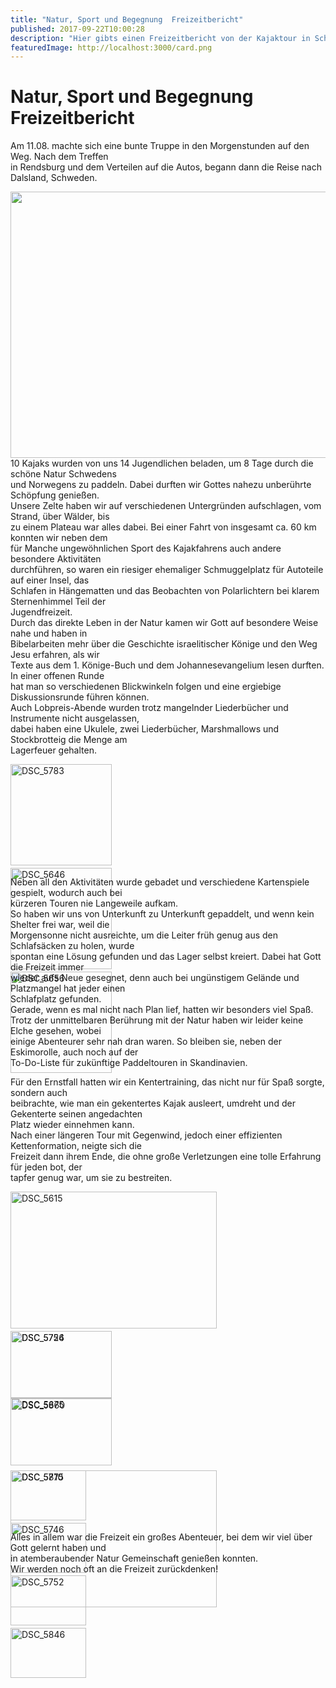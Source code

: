 ```yaml
---
title: "Natur, Sport und Begegnung  Freizeitbericht"
published: 2017-09-22T10:00:28
description: "Hier gibts einen Freizeitbericht von der Kajaktour in Schweden unserer Jugendfreizeit 2017!\n\n#jugendfreizeit #kajak #sommer2017 #meinEC #WirSindDerNordbund"
featuredImage: http://localhost:3000/card.png
---
```


# Natur, Sport und Begegnung  Freizeitbericht

<p>Am 11.08. machte sich eine bunte Truppe in den Morgenstunden auf den Weg. Nach dem Treffen<br />
in Rendsburg und dem Verteilen auf die Autos, begann dann die Reise nach Dalsland, Schweden.</p>
<p><img data-attachment-id="1071" data-permalink="https://www.ec-nordbund.de/natur-sport-und-begegnung-freizeitbericht/dsc_5703/" data-orig-file="https://www.ec-nordbund.de/wp-content/uploads/DSC_5703.jpeg" data-orig-size="2878,1914" data-comments-opened="1" data-image-meta="{&quot;aperture&quot;:&quot;3.8&quot;,&quot;credit&quot;:&quot;&quot;,&quot;camera&quot;:&quot;NIKON D40&quot;,&quot;caption&quot;:&quot;&quot;,&quot;created_timestamp&quot;:&quot;1502727691&quot;,&quot;copyright&quot;:&quot;&quot;,&quot;focal_length&quot;:&quot;20&quot;,&quot;iso&quot;:&quot;800&quot;,&quot;shutter_speed&quot;:&quot;0.0125&quot;,&quot;title&quot;:&quot;&quot;,&quot;orientation&quot;:&quot;0&quot;}" data-image-title="DSC_5703" data-image-description="" data-medium-file="https://www.ec-nordbund.de/wp-content/uploads/DSC_5703-640x426.jpeg" data-large-file="https://www.ec-nordbund.de/wp-content/uploads/DSC_5703-1200x798.jpeg" class="wp-image-1071 size-medium alignnone" src="https://www.ec-nordbund.de/wp-content/uploads/DSC_5703-640x426.jpeg" alt="" width="640" height="426" srcset="https://www.ec-nordbund.de/wp-content/uploads/DSC_5703-640x426.jpeg 640w, https://www.ec-nordbund.de/wp-content/uploads/DSC_5703-768x511.jpeg 768w, https://www.ec-nordbund.de/wp-content/uploads/DSC_5703-1200x798.jpeg 1200w" sizes="(max-width: 640px) 100vw, 640px" /><br />
10 Kajaks wurden von uns 14 Jugendlichen beladen, um 8 Tage durch die schöne Natur Schwedens<br />
und Norwegens zu paddeln. Dabei durften wir Gottes nahezu unberührte Schöpfung genießen.<br />
Unsere Zelte haben wir auf verschiedenen Untergründen aufschlagen, vom Strand, über Wälder, bis<br />
zu einem Plateau war alles dabei. Bei einer Fahrt von insgesamt ca. 60 km konnten wir neben dem<br />
für Manche ungewöhnlichen Sport des Kajakfahrens auch andere besondere Aktivitäten<br />
durchführen, so waren ein riesiger ehemaliger Schmuggelplatz für Autoteile auf einer Insel, das<br />
Schlafen in Hängematten und das Beobachten von Polarlichtern bei klarem Sternenhimmel Teil der<br />
Jugendfreizeit.<br />
Durch das direkte Leben in der Natur kamen wir Gott auf besondere Weise nahe und haben in<br />
Bibelarbeiten mehr über die Geschichte israelitischer Könige und den Weg Jesu erfahren, als wir<br />
Texte aus dem 1. Könige-Buch und dem Johannesevangelium lesen durften. In einer offenen Runde<br />
hat man so verschiedenen Blickwinkeln folgen und eine ergiebige Diskussionsrunde führen können.<br />
Auch Lobpreis-Abende wurden trotz mangelnder Liederbücher und Instrumente nicht ausgelassen,<br />
dabei haben eine Ukulele, zwei Liederbücher, Marshmallows und Stockbrotteig die Menge am<br />
Lagerfeuer gehalten.</p>
<p><div class="tiled-gallery type-square tiled-gallery-unresized" data-original-width="500" data-carousel-extra='{&quot;blog_id&quot;:1,&quot;permalink&quot;:&quot;https:\/\/www.ec-nordbund.de\/natur-sport-und-begegnung-freizeitbericht\/&quot;,&quot;likes_blog_id&quot;:127434655}' itemscope itemtype="http://schema.org/ImageGallery" > <div class="gallery-row" style="width: 500px; height: 166px;" data-original-width="500" data-original-height="166" > <div class="gallery-group" style="width: 166px; height: 166px;" data-original-width="166" data-original-height="166" > <div class="tiled-gallery-item " itemprop="associatedMedia" itemscope itemtype="http://schema.org/ImageObject"> <a href="https://i0.wp.com/www.ec-nordbund.de/wp-content/uploads/DSC_5783.jpeg?ssl=1" border="0" itemprop="url"> <meta itemprop="width" content="162"> <meta itemprop="height" content="162"> <img data-attachment-id="1073" data-orig-file="https://www.ec-nordbund.de/wp-content/uploads/DSC_5783.jpeg" data-orig-size="3008,2000" data-comments-opened="1" data-image-meta="{&quot;aperture&quot;:&quot;5.6&quot;,&quot;credit&quot;:&quot;&quot;,&quot;camera&quot;:&quot;NIKON D40&quot;,&quot;caption&quot;:&quot;&quot;,&quot;created_timestamp&quot;:&quot;1502995727&quot;,&quot;copyright&quot;:&quot;&quot;,&quot;focal_length&quot;:&quot;55&quot;,&quot;iso&quot;:&quot;200&quot;,&quot;shutter_speed&quot;:&quot;0.05&quot;,&quot;title&quot;:&quot;&quot;,&quot;orientation&quot;:&quot;0&quot;}" data-image-title="DSC_5783" data-image-description="" data-medium-file="https://www.ec-nordbund.de/wp-content/uploads/DSC_5783-640x426.jpeg" data-large-file="https://www.ec-nordbund.de/wp-content/uploads/DSC_5783-1200x798.jpeg" src="https://i0.wp.com/www.ec-nordbund.de/wp-content/uploads/DSC_5783.jpeg?w=162&#038;h=162&#038;crop=1&#038;ssl=1" width="162" height="162" data-original-width="162" data-original-height="162" itemprop="http://schema.org/image" title="DSC_5783" alt="DSC_5783" style="width: 162px; height: 162px;" /> </a> </div> </div> <div class="gallery-group" style="width: 166px; height: 166px;" data-original-width="166" data-original-height="166" > <div class="tiled-gallery-item " itemprop="associatedMedia" itemscope itemtype="http://schema.org/ImageObject"> <a href="https://i1.wp.com/www.ec-nordbund.de/wp-content/uploads/DSC_5646.jpeg?ssl=1" border="0" itemprop="url"> <meta itemprop="width" content="162"> <meta itemprop="height" content="162"> <img data-attachment-id="1072" data-orig-file="https://www.ec-nordbund.de/wp-content/uploads/DSC_5646.jpeg" data-orig-size="3008,2000" data-comments-opened="1" data-image-meta="{&quot;aperture&quot;:&quot;9&quot;,&quot;credit&quot;:&quot;&quot;,&quot;camera&quot;:&quot;NIKON D40&quot;,&quot;caption&quot;:&quot;&quot;,&quot;created_timestamp&quot;:&quot;1502657413&quot;,&quot;copyright&quot;:&quot;&quot;,&quot;focal_length&quot;:&quot;19&quot;,&quot;iso&quot;:&quot;200&quot;,&quot;shutter_speed&quot;:&quot;0.003125&quot;,&quot;title&quot;:&quot;&quot;,&quot;orientation&quot;:&quot;0&quot;}" data-image-title="DSC_5646" data-image-description="" data-medium-file="https://www.ec-nordbund.de/wp-content/uploads/DSC_5646-640x426.jpeg" data-large-file="https://www.ec-nordbund.de/wp-content/uploads/DSC_5646-1200x798.jpeg" src="https://i1.wp.com/www.ec-nordbund.de/wp-content/uploads/DSC_5646.jpeg?w=162&#038;h=162&#038;crop=1&#038;ssl=1" width="162" height="162" data-original-width="162" data-original-height="162" itemprop="http://schema.org/image" title="DSC_5646" alt="DSC_5646" style="width: 162px; height: 162px;" /> </a> </div> </div> <div class="gallery-group" style="width: 166px; height: 166px;" data-original-width="166" data-original-height="166" > <div class="tiled-gallery-item " itemprop="associatedMedia" itemscope itemtype="http://schema.org/ImageObject"> <a href="https://i0.wp.com/www.ec-nordbund.de/wp-content/uploads/DSC_5656.jpeg?ssl=1" border="0" itemprop="url"> <meta itemprop="width" content="162"> <meta itemprop="height" content="162"> <img data-attachment-id="1074" data-orig-file="https://www.ec-nordbund.de/wp-content/uploads/DSC_5656.jpeg" data-orig-size="2479,1648" data-comments-opened="1" data-image-meta="{&quot;aperture&quot;:&quot;5.3&quot;,&quot;credit&quot;:&quot;&quot;,&quot;camera&quot;:&quot;NIKON D40&quot;,&quot;caption&quot;:&quot;&quot;,&quot;created_timestamp&quot;:&quot;1502720291&quot;,&quot;copyright&quot;:&quot;&quot;,&quot;focal_length&quot;:&quot;42&quot;,&quot;iso&quot;:&quot;200&quot;,&quot;shutter_speed&quot;:&quot;0.000625&quot;,&quot;title&quot;:&quot;&quot;,&quot;orientation&quot;:&quot;0&quot;}" data-image-title="DSC_5656" data-image-description="" data-medium-file="https://www.ec-nordbund.de/wp-content/uploads/DSC_5656-640x425.jpeg" data-large-file="https://www.ec-nordbund.de/wp-content/uploads/DSC_5656-1200x798.jpeg" src="https://i0.wp.com/www.ec-nordbund.de/wp-content/uploads/DSC_5656.jpeg?w=162&#038;h=162&#038;crop=1&#038;ssl=1" width="162" height="162" data-original-width="162" data-original-height="162" itemprop="http://schema.org/image" title="DSC_5656" alt="DSC_5656" style="width: 162px; height: 162px;" /> </a> </div> </div> </div> </div></p>
<p>Neben all den Aktivitäten wurde gebadet und verschiedene Kartenspiele gespielt, wodurch auch bei<br />
kürzeren Touren nie Langeweile aufkam.<br />
So haben wir uns von Unterkunft zu Unterkunft gepaddelt, und wenn kein Shelter frei war, weil die<br />
Morgensonne nicht ausreichte, um die Leiter früh genug aus den Schlafsäcken zu holen, wurde<br />
spontan eine Lösung gefunden und das Lager selbst kreiert. Dabei hat Gott die Freizeit immer<br />
wieder aufs Neue gesegnet, denn auch bei ungünstigem Gelände und Platzmangel hat jeder einen<br />
Schlafplatz gefunden.<br />
Gerade, wenn es mal nicht nach Plan lief, hatten wir besonders viel Spaß.<br />
Trotz der unmittelbaren Berührung mit der Natur haben wir leider keine Elche gesehen, wobei<br />
einige Abenteurer sehr nah dran waren. So bleiben sie, neben der Eskimorolle, auch noch auf der<br />
To-Do-Liste für zukünftige Paddeltouren in Skandinavien.</p>
<p>Für den Ernstfall hatten wir ein Kentertraining, das nicht nur für Spaß sorgte, sondern auch<br />
beibrachte, wie man ein gekentertes Kajak ausleert, umdreht und der Gekenterte seinen angedachten<br />
Platz wieder einnehmen kann.<br />
Nach einer längeren Tour mit Gegenwind, jedoch einer effizienten Kettenformation, neigte sich die<br />
Freizeit dann ihrem Ende, die ohne große Verletzungen eine tolle Erfahrung für jeden bot, der<br />
tapfer genug war, um sie zu bestreiten.</p>
<p><div class="tiled-gallery type-rectangular tiled-gallery-unresized" data-original-width="500" data-carousel-extra='{&quot;blog_id&quot;:1,&quot;permalink&quot;:&quot;https:\/\/www.ec-nordbund.de\/natur-sport-und-begegnung-freizeitbericht\/&quot;,&quot;likes_blog_id&quot;:127434655}' itemscope itemtype="http://schema.org/ImageGallery" > <div class="gallery-row" style="width: 500px; height: 223px;" data-original-width="500" data-original-height="223" > <div class="gallery-group images-1" style="width: 334px; height: 223px;" data-original-width="334" data-original-height="223" > <div class="tiled-gallery-item tiled-gallery-item-large" itemprop="associatedMedia" itemscope itemtype="http://schema.org/ImageObject"> <a href="https://i0.wp.com/www.ec-nordbund.de/wp-content/uploads/DSC_5615.jpeg?ssl=1" border="0" itemprop="url"> <meta itemprop="width" content="330"> <meta itemprop="height" content="219"> <img data-attachment-id="1081" data-orig-file="https://www.ec-nordbund.de/wp-content/uploads/DSC_5615.jpeg" data-orig-size="2967,1973" data-comments-opened="1" data-image-meta="{&quot;aperture&quot;:&quot;4.8&quot;,&quot;credit&quot;:&quot;&quot;,&quot;camera&quot;:&quot;NIKON D40&quot;,&quot;caption&quot;:&quot;&quot;,&quot;created_timestamp&quot;:&quot;1502574307&quot;,&quot;copyright&quot;:&quot;&quot;,&quot;focal_length&quot;:&quot;38&quot;,&quot;iso&quot;:&quot;400&quot;,&quot;shutter_speed&quot;:&quot;0.003125&quot;,&quot;title&quot;:&quot;&quot;,&quot;orientation&quot;:&quot;0&quot;}" data-image-title="DSC_5615" data-image-description="" data-medium-file="https://www.ec-nordbund.de/wp-content/uploads/DSC_5615-640x426.jpeg" data-large-file="https://www.ec-nordbund.de/wp-content/uploads/DSC_5615-1200x798.jpeg" src="https://i0.wp.com/www.ec-nordbund.de/wp-content/uploads/DSC_5615.jpeg?w=330&#038;h=219&#038;ssl=1" width="330" height="219" data-original-width="330" data-original-height="219" itemprop="http://schema.org/image" title="DSC_5615" alt="DSC_5615" style="width: 330px; height: 219px;" /> </a> </div> </div> <!-- close group --> <div class="gallery-group images-2" style="width: 166px; height: 223px;" data-original-width="166" data-original-height="223" > <div class="tiled-gallery-item tiled-gallery-item-small" itemprop="associatedMedia" itemscope itemtype="http://schema.org/ImageObject"> <a href="https://i0.wp.com/www.ec-nordbund.de/wp-content/uploads/DSC_5754.jpeg?ssl=1" border="0" itemprop="url"> <meta itemprop="width" content="162"> <meta itemprop="height" content="108"> <img data-attachment-id="1085" data-orig-file="https://www.ec-nordbund.de/wp-content/uploads/DSC_5754.jpeg" data-orig-size="2958,1967" data-comments-opened="1" data-image-meta="{&quot;aperture&quot;:&quot;3.5&quot;,&quot;credit&quot;:&quot;&quot;,&quot;camera&quot;:&quot;NIKON D40&quot;,&quot;caption&quot;:&quot;&quot;,&quot;created_timestamp&quot;:&quot;1502925148&quot;,&quot;copyright&quot;:&quot;&quot;,&quot;focal_length&quot;:&quot;18&quot;,&quot;iso&quot;:&quot;3200&quot;,&quot;shutter_speed&quot;:&quot;0.04&quot;,&quot;title&quot;:&quot;&quot;,&quot;orientation&quot;:&quot;0&quot;}" data-image-title="DSC_5754" data-image-description="" data-medium-file="https://www.ec-nordbund.de/wp-content/uploads/DSC_5754-640x426.jpeg" data-large-file="https://www.ec-nordbund.de/wp-content/uploads/DSC_5754-1200x798.jpeg" src="https://i0.wp.com/www.ec-nordbund.de/wp-content/uploads/DSC_5754.jpeg?w=162&#038;h=108&#038;ssl=1" width="162" height="108" data-original-width="162" data-original-height="108" itemprop="http://schema.org/image" title="DSC_5754" alt="DSC_5754" style="width: 162px; height: 108px;" /> </a> </div> <div class="tiled-gallery-item tiled-gallery-item-small" itemprop="associatedMedia" itemscope itemtype="http://schema.org/ImageObject"> <a href="https://i1.wp.com/www.ec-nordbund.de/wp-content/uploads/DSC_5860.jpg?ssl=1" border="0" itemprop="url"> <meta itemprop="width" content="162"> <meta itemprop="height" content="107"> <img data-attachment-id="1084" data-orig-file="https://www.ec-nordbund.de/wp-content/uploads/DSC_5860.jpg" data-orig-size="3008,2000" data-comments-opened="1" data-image-meta="{&quot;aperture&quot;:&quot;5.6&quot;,&quot;credit&quot;:&quot;&quot;,&quot;camera&quot;:&quot;NIKON D40&quot;,&quot;caption&quot;:&quot;&quot;,&quot;created_timestamp&quot;:&quot;1503089500&quot;,&quot;copyright&quot;:&quot;&quot;,&quot;focal_length&quot;:&quot;55&quot;,&quot;iso&quot;:&quot;200&quot;,&quot;shutter_speed&quot;:&quot;0.25&quot;,&quot;title&quot;:&quot;&quot;,&quot;orientation&quot;:&quot;0&quot;}" data-image-title="DSC_5860" data-image-description="" data-medium-file="https://www.ec-nordbund.de/wp-content/uploads/DSC_5860-640x426.jpg" data-large-file="https://www.ec-nordbund.de/wp-content/uploads/DSC_5860-1200x798.jpg" src="https://i1.wp.com/www.ec-nordbund.de/wp-content/uploads/DSC_5860.jpg?w=162&#038;h=107&#038;ssl=1" width="162" height="107" data-original-width="162" data-original-height="107" itemprop="http://schema.org/image" title="DSC_5860" alt="DSC_5860" style="width: 162px; height: 107px;" /> </a> </div> </div> <!-- close group --> </div> <!-- close row --> <div class="gallery-row" style="width: 500px; height: 223px;" data-original-width="500" data-original-height="223" > <div class="gallery-group images-2" style="width: 166px; height: 223px;" data-original-width="166" data-original-height="223" > <div class="tiled-gallery-item tiled-gallery-item-small" itemprop="associatedMedia" itemscope itemtype="http://schema.org/ImageObject"> <a href="https://i2.wp.com/www.ec-nordbund.de/wp-content/uploads/DSC_5726.jpeg?ssl=1" border="0" itemprop="url"> <meta itemprop="width" content="162"> <meta itemprop="height" content="107"> <img data-attachment-id="1082" data-orig-file="https://www.ec-nordbund.de/wp-content/uploads/DSC_5726.jpeg" data-orig-size="2847,1893" data-comments-opened="1" data-image-meta="{&quot;aperture&quot;:&quot;3.8&quot;,&quot;credit&quot;:&quot;&quot;,&quot;camera&quot;:&quot;NIKON D40&quot;,&quot;caption&quot;:&quot;&quot;,&quot;created_timestamp&quot;:&quot;1502830052&quot;,&quot;copyright&quot;:&quot;&quot;,&quot;focal_length&quot;:&quot;22&quot;,&quot;iso&quot;:&quot;200&quot;,&quot;shutter_speed&quot;:&quot;0.025&quot;,&quot;title&quot;:&quot;&quot;,&quot;orientation&quot;:&quot;0&quot;}" data-image-title="DSC_5726" data-image-description="" data-medium-file="https://www.ec-nordbund.de/wp-content/uploads/DSC_5726-640x426.jpeg" data-large-file="https://www.ec-nordbund.de/wp-content/uploads/DSC_5726-1200x798.jpeg" src="https://i2.wp.com/www.ec-nordbund.de/wp-content/uploads/DSC_5726.jpeg?w=162&#038;h=107&#038;ssl=1" width="162" height="107" data-original-width="162" data-original-height="107" itemprop="http://schema.org/image" title="DSC_5726" alt="DSC_5726" style="width: 162px; height: 107px;" /> </a> </div> <div class="tiled-gallery-item tiled-gallery-item-small" itemprop="associatedMedia" itemscope itemtype="http://schema.org/ImageObject"> <a href="https://i1.wp.com/www.ec-nordbund.de/wp-content/uploads/DSC_5675.jpg?ssl=1" border="0" itemprop="url"> <meta itemprop="width" content="162"> <meta itemprop="height" content="108"> <img data-attachment-id="1078" data-orig-file="https://www.ec-nordbund.de/wp-content/uploads/DSC_5675.jpg" data-orig-size="2878,1914" data-comments-opened="1" data-image-meta="{&quot;aperture&quot;:&quot;4.5&quot;,&quot;credit&quot;:&quot;&quot;,&quot;camera&quot;:&quot;NIKON D40&quot;,&quot;caption&quot;:&quot;&quot;,&quot;created_timestamp&quot;:&quot;1502725950&quot;,&quot;copyright&quot;:&quot;&quot;,&quot;focal_length&quot;:&quot;31&quot;,&quot;iso&quot;:&quot;200&quot;,&quot;shutter_speed&quot;:&quot;0.01&quot;,&quot;title&quot;:&quot;&quot;,&quot;orientation&quot;:&quot;0&quot;}" data-image-title="DSC_5675" data-image-description="" data-medium-file="https://www.ec-nordbund.de/wp-content/uploads/DSC_5675-640x426.jpg" data-large-file="https://www.ec-nordbund.de/wp-content/uploads/DSC_5675-1200x798.jpg" src="https://i1.wp.com/www.ec-nordbund.de/wp-content/uploads/DSC_5675.jpg?w=162&#038;h=108&#038;ssl=1" width="162" height="108" data-original-width="162" data-original-height="108" itemprop="http://schema.org/image" title="DSC_5675" alt="DSC_5675" style="width: 162px; height: 108px;" /> </a> </div> </div> <!-- close group --> <div class="gallery-group images-1" style="width: 334px; height: 223px;" data-original-width="334" data-original-height="223" > <div class="tiled-gallery-item tiled-gallery-item-large" itemprop="associatedMedia" itemscope itemtype="http://schema.org/ImageObject"> <a href="https://i1.wp.com/www.ec-nordbund.de/wp-content/uploads/DSC_5810.jpeg?ssl=1" border="0" itemprop="url"> <meta itemprop="width" content="330"> <meta itemprop="height" content="219"> <img data-attachment-id="1083" data-orig-file="https://www.ec-nordbund.de/wp-content/uploads/DSC_5810.jpeg" data-orig-size="3008,2000" data-comments-opened="1" data-image-meta="{&quot;aperture&quot;:&quot;4.5&quot;,&quot;credit&quot;:&quot;&quot;,&quot;camera&quot;:&quot;NIKON D40&quot;,&quot;caption&quot;:&quot;&quot;,&quot;created_timestamp&quot;:&quot;1503075332&quot;,&quot;copyright&quot;:&quot;&quot;,&quot;focal_length&quot;:&quot;18&quot;,&quot;iso&quot;:&quot;400&quot;,&quot;shutter_speed&quot;:&quot;0.0125&quot;,&quot;title&quot;:&quot;&quot;,&quot;orientation&quot;:&quot;0&quot;}" data-image-title="DSC_5810" data-image-description="" data-medium-file="https://www.ec-nordbund.de/wp-content/uploads/DSC_5810-640x426.jpeg" data-large-file="https://www.ec-nordbund.de/wp-content/uploads/DSC_5810-1200x798.jpeg" src="https://i1.wp.com/www.ec-nordbund.de/wp-content/uploads/DSC_5810.jpeg?w=330&#038;h=219&#038;ssl=1" width="330" height="219" data-original-width="330" data-original-height="219" itemprop="http://schema.org/image" title="DSC_5810" alt="DSC_5810" style="width: 330px; height: 219px;" /> </a> </div> </div> <!-- close group --> </div> <!-- close row --> <div class="gallery-row" style="width: 500px; height: 84px;" data-original-width="500" data-original-height="84" > <div class="gallery-group images-1" style="width: 125px; height: 84px;" data-original-width="125" data-original-height="84" > <div class="tiled-gallery-item tiled-gallery-item-small" itemprop="associatedMedia" itemscope itemtype="http://schema.org/ImageObject"> <a href="https://i0.wp.com/www.ec-nordbund.de/wp-content/uploads/DSC_5775.jpeg?ssl=1" border="0" itemprop="url"> <meta itemprop="width" content="121"> <meta itemprop="height" content="80"> <img data-attachment-id="1080" data-orig-file="https://www.ec-nordbund.de/wp-content/uploads/DSC_5775.jpeg" data-orig-size="2899,1928" data-comments-opened="1" data-image-meta="{&quot;aperture&quot;:&quot;5.6&quot;,&quot;credit&quot;:&quot;&quot;,&quot;camera&quot;:&quot;NIKON D40&quot;,&quot;caption&quot;:&quot;&quot;,&quot;created_timestamp&quot;:&quot;1502977649&quot;,&quot;copyright&quot;:&quot;&quot;,&quot;focal_length&quot;:&quot;55&quot;,&quot;iso&quot;:&quot;200&quot;,&quot;shutter_speed&quot;:&quot;0.000625&quot;,&quot;title&quot;:&quot;&quot;,&quot;orientation&quot;:&quot;0&quot;}" data-image-title="DSC_5775" data-image-description="" data-medium-file="https://www.ec-nordbund.de/wp-content/uploads/DSC_5775-640x426.jpeg" data-large-file="https://www.ec-nordbund.de/wp-content/uploads/DSC_5775-1200x798.jpeg" src="https://i0.wp.com/www.ec-nordbund.de/wp-content/uploads/DSC_5775.jpeg?w=121&#038;h=80&#038;ssl=1" width="121" height="80" data-original-width="121" data-original-height="80" itemprop="http://schema.org/image" title="DSC_5775" alt="DSC_5775" style="width: 121px; height: 80px;" /> </a> </div> </div> <!-- close group --> <div class="gallery-group images-1" style="width: 125px; height: 84px;" data-original-width="125" data-original-height="84" > <div class="tiled-gallery-item tiled-gallery-item-small" itemprop="associatedMedia" itemscope itemtype="http://schema.org/ImageObject"> <a href="https://i1.wp.com/www.ec-nordbund.de/wp-content/uploads/DSC_5746.jpg?ssl=1" border="0" itemprop="url"> <meta itemprop="width" content="121"> <meta itemprop="height" content="80"> <img data-attachment-id="1077" data-orig-file="https://www.ec-nordbund.de/wp-content/uploads/DSC_5746.jpg" data-orig-size="2899,1928" data-comments-opened="1" data-image-meta="{&quot;aperture&quot;:&quot;4.2&quot;,&quot;credit&quot;:&quot;&quot;,&quot;camera&quot;:&quot;NIKON D40&quot;,&quot;caption&quot;:&quot;&quot;,&quot;created_timestamp&quot;:&quot;1502888653&quot;,&quot;copyright&quot;:&quot;&quot;,&quot;focal_length&quot;:&quot;26&quot;,&quot;iso&quot;:&quot;200&quot;,&quot;shutter_speed&quot;:&quot;0.0005&quot;,&quot;title&quot;:&quot;&quot;,&quot;orientation&quot;:&quot;0&quot;}" data-image-title="DSC_5746" data-image-description="" data-medium-file="https://www.ec-nordbund.de/wp-content/uploads/DSC_5746-640x426.jpg" data-large-file="https://www.ec-nordbund.de/wp-content/uploads/DSC_5746-1200x798.jpg" src="https://i1.wp.com/www.ec-nordbund.de/wp-content/uploads/DSC_5746.jpg?w=121&#038;h=80&#038;ssl=1" width="121" height="80" data-original-width="121" data-original-height="80" itemprop="http://schema.org/image" title="DSC_5746" alt="DSC_5746" style="width: 121px; height: 80px;" /> </a> </div> </div> <!-- close group --> <div class="gallery-group images-1" style="width: 125px; height: 84px;" data-original-width="125" data-original-height="84" > <div class="tiled-gallery-item tiled-gallery-item-small" itemprop="associatedMedia" itemscope itemtype="http://schema.org/ImageObject"> <a href="https://i1.wp.com/www.ec-nordbund.de/wp-content/uploads/DSC_5752.jpeg?ssl=1" border="0" itemprop="url"> <meta itemprop="width" content="121"> <meta itemprop="height" content="80"> <img data-attachment-id="1076" data-orig-file="https://www.ec-nordbund.de/wp-content/uploads/DSC_5752.jpeg" data-orig-size="2958,1967" data-comments-opened="1" data-image-meta="{&quot;aperture&quot;:&quot;3.5&quot;,&quot;credit&quot;:&quot;&quot;,&quot;camera&quot;:&quot;NIKON D40&quot;,&quot;caption&quot;:&quot;&quot;,&quot;created_timestamp&quot;:&quot;1502921923&quot;,&quot;copyright&quot;:&quot;&quot;,&quot;focal_length&quot;:&quot;18&quot;,&quot;iso&quot;:&quot;1600&quot;,&quot;shutter_speed&quot;:&quot;0.025&quot;,&quot;title&quot;:&quot;&quot;,&quot;orientation&quot;:&quot;0&quot;}" data-image-title="DSC_5752" data-image-description="" data-medium-file="https://www.ec-nordbund.de/wp-content/uploads/DSC_5752-640x426.jpeg" data-large-file="https://www.ec-nordbund.de/wp-content/uploads/DSC_5752-1200x798.jpeg" src="https://i1.wp.com/www.ec-nordbund.de/wp-content/uploads/DSC_5752.jpeg?w=121&#038;h=80&#038;ssl=1" width="121" height="80" data-original-width="121" data-original-height="80" itemprop="http://schema.org/image" title="DSC_5752" alt="DSC_5752" style="width: 121px; height: 80px;" /> </a> </div> </div> <!-- close group --> <div class="gallery-group images-1" style="width: 125px; height: 84px;" data-original-width="125" data-original-height="84" > <div class="tiled-gallery-item tiled-gallery-item-small" itemprop="associatedMedia" itemscope itemtype="http://schema.org/ImageObject"> <a href="https://i2.wp.com/www.ec-nordbund.de/wp-content/uploads/DSC_5846.jpg?ssl=1" border="0" itemprop="url"> <meta itemprop="width" content="121"> <meta itemprop="height" content="80"> <img data-attachment-id="1075" data-orig-file="https://www.ec-nordbund.de/wp-content/uploads/DSC_5846.jpg" data-orig-size="3008,2000" data-comments-opened="1" data-image-meta="{&quot;aperture&quot;:&quot;5&quot;,&quot;credit&quot;:&quot;&quot;,&quot;camera&quot;:&quot;NIKON D40&quot;,&quot;caption&quot;:&quot;&quot;,&quot;created_timestamp&quot;:&quot;1503088906&quot;,&quot;copyright&quot;:&quot;&quot;,&quot;focal_length&quot;:&quot;23&quot;,&quot;iso&quot;:&quot;200&quot;,&quot;shutter_speed&quot;:&quot;0.0666666666667&quot;,&quot;title&quot;:&quot;&quot;,&quot;orientation&quot;:&quot;0&quot;}" data-image-title="DSC_5846" data-image-description="" data-medium-file="https://www.ec-nordbund.de/wp-content/uploads/DSC_5846-640x426.jpg" data-large-file="https://www.ec-nordbund.de/wp-content/uploads/DSC_5846-1200x798.jpg" src="https://i2.wp.com/www.ec-nordbund.de/wp-content/uploads/DSC_5846.jpg?w=121&#038;h=80&#038;ssl=1" width="121" height="80" data-original-width="121" data-original-height="80" itemprop="http://schema.org/image" title="DSC_5846" alt="DSC_5846" style="width: 121px; height: 80px;" /> </a> </div> </div> <!-- close group --> </div> <!-- close row --> </div></p>
<p>Alles in allem war die Freizeit ein großes Abenteuer, bei dem wir viel über Gott gelernt haben und<br />
in atemberaubender Natur Gemeinschaft genießen konnten.<br />
Wir werden noch oft an die Freizeit zurückdenken!</p>
